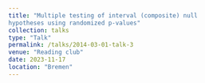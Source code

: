 ```yaml
---
title: "Multiple testing of interval (composite) null
hypotheses using randomized p-values"
collection: talks
type: "Talk"
permalink: /talks/2014-03-01-talk-3
venue: "Reading club"
date: 2023-11-17
location: "Bremen"
---
```


